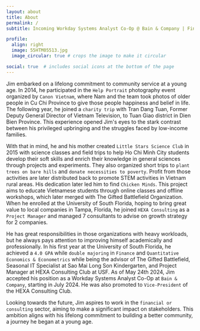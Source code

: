 ```yaml
---
layout: about
title: About
permalink: /
subtitle: Incoming Workday Systems Analyst Co-Op @ Bain & Company | Finance & Econometrics '26 @ University of South Florida | Microsoft Office Specialist Expert 2019 | Microsoft Certified Educator

profile:
  align: right
  image: 55HTM05513.jpg
  image_circular: true # crops the image to make it circular

social: true  # includes social icons at the bottom of the page
---
```

Jim embarked on a lifelong commitment to community service at a young age. In 2014, he participated in the `Help Portrait` photography event organized by `Canon Vietnam`, where Nam and the team took photos of older people in Cu Chi Province to give those people happiness and belief in life. The following year, he joined a `charity trip` with Tran Dang Tuan, Former Deputy General Director of Vietnam Television, to Tuan Giao district in Dien Bien Province. This experience opened Jim's eyes to the stark contrast between his privileged upbringing and the struggles faced by low-income families.

With that in mind, he and his mother created `Little Stars Science Club` in 2015 with science classes and field trips to help Ho Chi Minh City students develop their soft skills and enrich their knowledge in general sciences through projects and experiments. They also organized short trips to `plant trees on bare hills` and `donate necessities to poverty`. Profit from those activities are later distributed back to promote STEM activities in Vietnam rural areas. His dedication later led him to find `Chicken Minds`. This project aims to educate Vietnamese students through online classes and offline workshops, which later merged with The Gifted Battlefield Organization. When he enrolled at the University of South Florida, hoping to bring great value to local companies in Tampa, Florida, he joined `HEXA Consulting` as a `Project Manager` and managed 7 consultants to advise on growth strategy for 2 companies.

He has great responsibilities in those organizations with heavy workloads, but he always pays attention to improving himself academically and professionally. In his first year at the University of South Florida, he achieved a `4.0 GPA` while `double majoring` in `Finance` and `Quantitative Economics & Econometrics` while being the advisor of The Gifted Battlefield, Seasonal IT Specialist at Sao Mai Long Son Kindergarten, and Project Manager at HEXA Consulting Club at USF. As of May 24th 2024, Jim accepted his position as a Workday Systems Analyst Co-Op at `Bain & Company`, starting in July 2024. He was also promoted to `Vice-President` of the HEXA Consulting Club.

Looking towards the future, Jim aspires to work in the `financial or consulting` sector, aiming to make a significant impact on stakeholders. This ambition aligns with his lifelong commitment to building a better community, a journey he began at a young age.
